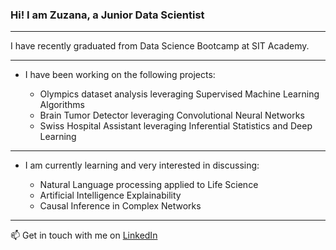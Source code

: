 ### Hi! I am Zuzana, a Junior Data Scientist

-----------------------------------------------------------------------------------

I have recently graduated from Data Science Bootcamp at SIT Academy.

-----------------------------------------------------------------------------------

- I have been working on the following projects:
 
  - Olympics dataset analysis leveraging Supervised Machine Learning Algorithms
  - Brain Tumor Detector leveraging Convolutional Neural Networks
  - Swiss Hospital Assistant leveraging Inferential Statistics and Deep Learning

-----------------------------------------------------------------------------------

- I am currently learning and very interested in discussing:

  - Natural Language processing applied to Life Science
  - Artificial Intelligence Explainability
  - Causal Inference in Complex Networks

-----------------------------------------------------------------------------------

📫 Get in touch with me on [LinkedIn](https://www.linkedin.com/in/zuzanadostalova00/) 
